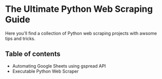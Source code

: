 # The Ultimate Python Web Scraping Guide
Here you'll find a collection of Python web scraping projects with awsome tips and tricks.

## Table of contents
- Automating Google Sheets using gspread API
- Executable Python Web Scraper
